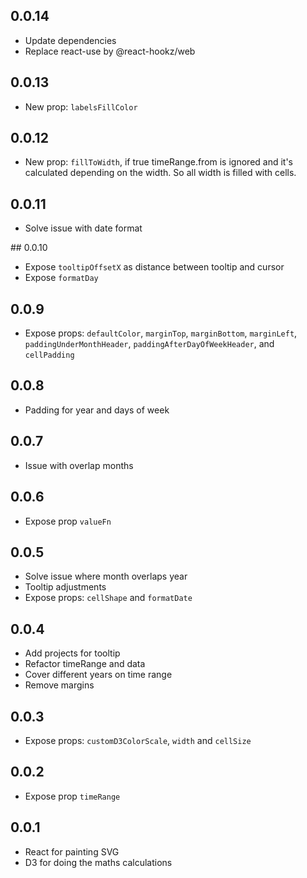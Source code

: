 ## 0.0.14

- Update dependencies
- Replace react-use by @react-hookz/web

## 0.0.13

- New prop: `labelsFillColor`

## 0.0.12

- New prop: `fillToWidth`, if true timeRange.from is ignored and it's calculated depending on the width. So all width is filled with cells.

## 0.0.11

- Solve issue with date format

## 0.0.10

- Expose `tooltipOffsetX` as distance between tooltip and cursor
- Expose `formatDay`

## 0.0.9

- Expose props: `defaultColor`,
  `marginTop`,
  `marginBottom`,
  `marginLeft`,
  `paddingUnderMonthHeader`,
  `paddingAfterDayOfWeekHeader`,
  and `cellPadding`

## 0.0.8

- Padding for year and days of week

## 0.0.7

- Issue with overlap months

## 0.0.6

- Expose prop `valueFn`

## 0.0.5

- Solve issue where month overlaps year
- Tooltip adjustments
- Expose props: `cellShape` and `formatDate`

## 0.0.4

- Add projects for tooltip
- Refactor timeRange and data
- Cover different years on time range
- Remove margins

## 0.0.3

- Expose props: `customD3ColorScale`, `width` and `cellSize`

## 0.0.2

- Expose prop `timeRange`

## 0.0.1

- React for painting SVG
- D3 for doing the maths calculations
